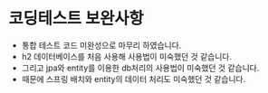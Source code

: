 # 코딩테스트 보완사항 
- 통합 테스트 코드 미완성으로 마무리 하였습니다. 
- h2 데이터베이스를 처음 사용해 사용법이 미숙했던 것 같습니다.
- 그리고 jpa와 entity를 이용한 db처리의 사용법이 미숙했던 것 같습니다.
- 때문에 스프링 배치와 entity의 데이터 처리도 미숙했던 것 같습니다. 
